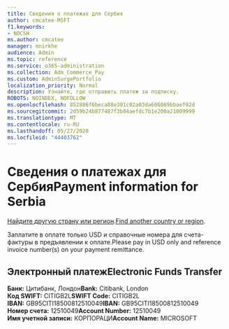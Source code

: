 ```yaml
---
title: Сведения о платежах для Сербия
author: cmcatee-MSFT
f1.keywords:
- NOCSH
ms.author: cmcatee
manager: mnirkhe
audience: Admin
ms.topic: reference
ms.service: o365-administration
ms.collection: Adm_Commerce_Pay
ms.custom: AdminSurgePortfolio
localization_priority: Normal
description: Узнайте, где отправить платеж за подписку.
ROBOTS: NOINDEX, NOFOLLOW
ms.openlocfilehash: 852886f6beca88e301c02a03da606869bbaef02d
ms.sourcegitcommit: 2d59b24b877487f3b84aefdc7b1e200a21009999
ms.translationtype: MT
ms.contentlocale: ru-RU
ms.lasthandoff: 05/27/2020
ms.locfileid: "44403762"
---
```

# <a name="payment-information-for-serbia"></a><span data-ttu-id="32184-103">Сведения о платежах для Сербия</span><span class="sxs-lookup"><span data-stu-id="32184-103">Payment information for Serbia</span></span>

<span data-ttu-id="32184-104">[Найдите другую страну или регион](../billing-and-payments/pay-for-your-subscription.md).</span><span class="sxs-lookup"><span data-stu-id="32184-104">[Find another country or region](../billing-and-payments/pay-for-your-subscription.md).</span></span>

<span data-ttu-id="32184-105">Заплатите в оплате только USD и справочные номера для счета-фактуры в предъявлении к оплате.</span><span class="sxs-lookup"><span data-stu-id="32184-105">Please pay in USD only and reference invoice number(s) on your payment remittance.</span></span>

## <a name="electronic-funds-transfer"></a><span data-ttu-id="32184-106">Электронный платеж</span><span class="sxs-lookup"><span data-stu-id="32184-106">Electronic Funds Transfer</span></span>

<span data-ttu-id="32184-107">**Банк:** Цитибанк, Лондон</span><span class="sxs-lookup"><span data-stu-id="32184-107">**Bank:** Citibank, London</span></span>  
<span data-ttu-id="32184-108">**Код SWIFT:** CITIGB2L</span><span class="sxs-lookup"><span data-stu-id="32184-108">**SWIFT Code:** CITIGB2L</span></span>  
<span data-ttu-id="32184-109">**IBAN:** GB95CITI18500812510049</span><span class="sxs-lookup"><span data-stu-id="32184-109">**IBAN:** GB95CITI18500812510049</span></span>  
<span data-ttu-id="32184-110">**Номер счета:** 12510049</span><span class="sxs-lookup"><span data-stu-id="32184-110">**Account Number:** 12510049</span></span>  
<span data-ttu-id="32184-111">**Имя учетной записи:** КОРПОРАЦИ</span><span class="sxs-lookup"><span data-stu-id="32184-111">**Account Name:** MICROSOFT</span></span>  
